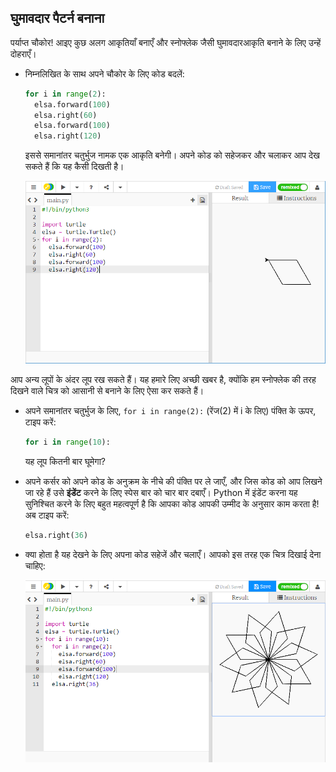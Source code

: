 ## घुमावदार पैटर्न बनाना

पर्याप्त चौकोर! आइए कुछ अलग आकृतियाँ बनाएँ और स्नोफ्लेक जैसी घुमावदारआकृति बनाने के लिए उन्हें दोहराएँ।

- निम्नलिखित के साथ अपने चौकोर के लिए कोड बदलें:
    
    ```python
    for i in range(2):
      elsa.forward(100)
      elsa.right(60)
      elsa.forward(100)
      elsa.right(120)
    ```
    
    इससे समानांतर चतुर्भुज नामक एक आकृति बनेगी। अपने कोड को सहेजकर और चलाकर आप देख सकते हैं कि यह कैसी दिखती है।
    
    ![](images/parallelogram.png)

आप अन्य लूपों के अंदर लूप रख सकते हैं। यह हमारे लिए अच्छी खबर है, क्योंकि हम स्नोफ्लेक की तरह दिखने वाले चित्र को आसानी से बनाने के लिए ऐसा कर सकते हैं।

- अपने समानांतर चतुर्भुज के लिए, `for i in range(2):` (रेंज(2) में i के लिए) पंक्ति के ऊपर, टाइप करें:
    
    ```python
    for i in range(10):
    ```
    
    यह लूप कितनी बार घूमेगा?

- अपने कर्सर को अपने कोड के अनुक्रम के नीचे की पंक्ति पर ले जाएँ, और जिस कोड को आप लिखने जा रहे हैं उसे **इंडेंट** करने के लिए स्पेस बार को चार बार दबाएँ। Python में इंडेंट करना यह सुनिश्चित करने के लिए बहुत महत्वपूर्ण है कि आपका कोड आपकी उम्मीद के अनुसार काम करता है! अब टाइप करें:
    
    ```python
    elsa.right(36)
    ```

- क्या होता है यह देखने के लिए अपना कोड सहेजें और चलाएँ। आपको इस तरह एक चित्र दिखाई देना चाहिए:
    
    ![](images/snowflake1.png)
